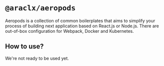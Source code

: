 # `@araclx/aeropods`

Aeropods is a collection of common boilerplates that aims to simplify your
process of building next application based on React.js or Node.js. There are
out-of-box configuration for Webpack, Docker and Kubernetes.

## How to use?

We're not ready to be used yet.
